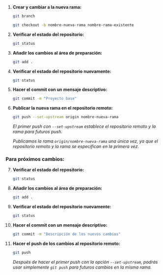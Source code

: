 1. **Crear y cambiar a la nueva rama:**
    ```bash
    git branch

    git checkout -b nombre-nueva-rama nombre-rama-existente
    ```

2. **Verificar el estado del repositorio:**
    ```bash
    git status
    ```

3. **Añadir los cambios al área de preparación:**
    ```bash
    git add .
    ```

4. **Verificar el estado del repositorio nuevamente:**
    ```bash
    git status
    ```

5. **Hacer el commit con un mensaje descriptivo:**
    ```bash
    git commit -m "Proyecto base"
    ```

6. **Publicar la nueva rama en el repositorio remoto:**
    ```bash
    git push --set-upstream origin nombre-nueva-rama
    ```
    *El primer push con `--set-upstream` establece el repositorio remoto y la rama para futuros push.*

    *Publicamos la rama `origin/nombre-nueva-rama` una única vez, ya que el repositorio remoto y la rama se especifican en la primera vez.*

### Para próximos cambios:

7. **Verificar el estado del repositorio:**
    ```bash
    git status
    ```

8. **Añadir los cambios al área de preparación:**
    ```bash
    git add .
    ```

9. **Verificar el estado del repositorio nuevamente:**
    ```bash
    git status
    ```

10. **Hacer el commit con un mensaje descriptivo:**
    ```bash
    git commit -m "Descripción de los nuevos cambios"
    ```

11. **Hacer el push de los cambios al repositorio remoto:**
    ```bash
    git push
    ```
    *Después de hacer el primer push con la opción `--set-upstream`, podrás usar simplemente `git push` para futuros cambios en la misma rama.*